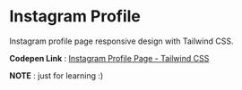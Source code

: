 # Instagram Profile
Instagram profile page responsive design with Tailwind CSS.

**Codepen Link** : [Instagram Profile Page - Tailwind CSS](https://codepen.io/BhupinderS/full/ZEbZemy)

**NOTE** : just for learning :)

